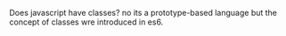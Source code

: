 Does javascript have classes?
no its a prototype-based language but the concept of classes wre introduced in es6.